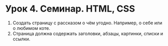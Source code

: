 # Урок 4. Семинар. HTML, CSS

1. Создать страницу с рассказом о чём угодно. Например, о себе или о любимом коте.
2. Страница должна содержать заголовки, абзацы, картинки, списки и ссылки.
